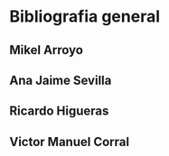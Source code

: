 # Bibliografia general

## Mikel Arroyo
## Ana Jaime Sevilla
## Ricardo Higueras
## Victor Manuel Corral